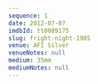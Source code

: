 ```yaml
---
sequence: 1
date: 2012-07-07
imdbId: tt0089175
slug: fright-night-1985
venue: AFI Silver
venueNotes: null
medium: 35mm
mediumNotes: null
---
```


